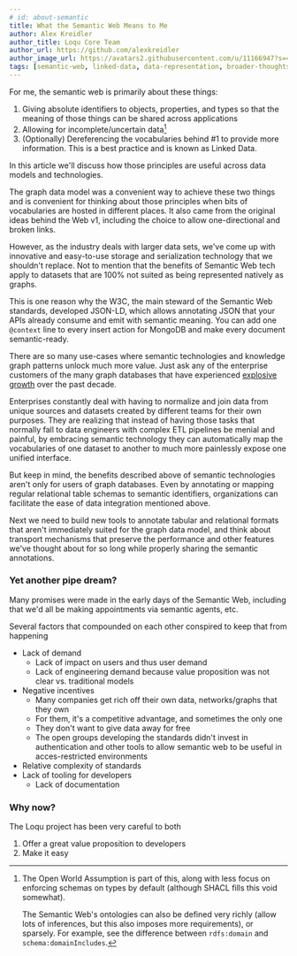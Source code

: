 ```yaml
---
# id: about-semantic
title: What the Semantic Web Means to Me
author: Alex Kreidler
author_title: Loqu Core Team
author_url: https://github.com/alexkreidler
author_image_url: https://avatars2.githubusercontent.com/u/11166947?s=400&v=4
tags: [semantic-web, linked-data, data-representation, broader-thoughts]
---
```


<!-- # What the Semantic Web Means to Me -->

For me, the semantic web is primarily about these things:

1. Giving absolute identifiers to objects, properties, and types so that the meaning of those things can be shared across applications
2. Allowing for incomplete/uncertain data[^1]
3. (Optionally) Dereferencing the vocabularies behind #1 to provide more information. This is a best practice and is known as Linked Data.

In this article we'll discuss how those principles are useful across data models and technologies.

<!--truncate-->

[^1]:
    The Open World Assumption is part of this, along with less focus on enforcing schemas on types by default (although SHACL fills this void somewhat).

    The Semantic Web's ontologies can also be defined very richly (allow lots of inferences, but this also imposes more requirements), or sparsely. For example, see the difference between `rdfs:domain` and `schema:domainIncludes`.

The graph data model was a convenient way to achieve these two things and is convenient for thinking about those principles when bits of vocabularies are hosted in different places. It also came from the original ideas behind the Web v1, including the choice to allow one-directional and broken links.

However, as the industry deals with larger data sets, we've come up with innovative and easy-to-use storage and serialization technology that we shouldn't replace. Not to mention that the benefits of Semantic Web tech apply to datasets that are 100% not suited as being represented natively as graphs.

This is one reason why the W3C, the main steward of the Semantic Web standards, developed JSON-LD, which allows annotating JSON that your APIs already consume and emit with semantic meaning. You can add one `@context` line to every insert action for MongoDB and make every document semantic-ready.

There are so many use-cases where semantic technologies and knowledge graph patterns unlock much more value. Just ask any of the enterprise customers of the many graph databases that have experienced [explosive growth](https://db-engines.com/en/ranking_categories) over the past decade.

<!-- Add image? -->

Enterprises constantly deal with having to normalize and join data from unique sources and datasets created by different teams for their own purposes. They are realizing that instead of having those tasks that normally fall to data engineers with complex ETL pipelines be menial and painful, by embracing semantic technology they can automatically map the vocabularies of one dataset to another to much more painlessly expose one unified interface.

But keep in mind, the benefits described above of semantic technologies aren't only for users of graph databases. Even by annotating or mapping regular relational table schemas to semantic identifiers, organizations can facilitate the ease of data integration mentioned above.

Next we need to build new tools to annotate tabular and relational formats that aren't immediately suited for the graph data model, and think about transport mechanisms that preserve the performance and other features we've thought about for so long while properly sharing the semantic annotations.

<!-- Possibly put the rest in separate article -->

### Yet another pipe dream?

Many promises were made in the early days of the Semantic Web, including that we'd all be making appointments via semantic agents, etc.

Several factors that compounded on each other conspired to keep that from happening

- Lack of demand
  - Lack of impact on users and thus user demand
  - Lack of engineering demand because value proposition was not clear vs. traditional models
- Negative incentives
  - Many companies get rich off their own data, networks/graphs that they own
  - For them, it's a competitive advantage, and sometimes the only one
  - They don't want to give data away for free
  - The open groups developing the standards didn't invest in authentication and other tools to allow semantic web to be useful in acces-restricted environments
- Relative complexity of standards
- Lack of tooling for developers
  - Lack of documentation

### Why now?

The Loqu project has been very careful to both

1. Offer a great value proposition to developers
2. Make it easy
